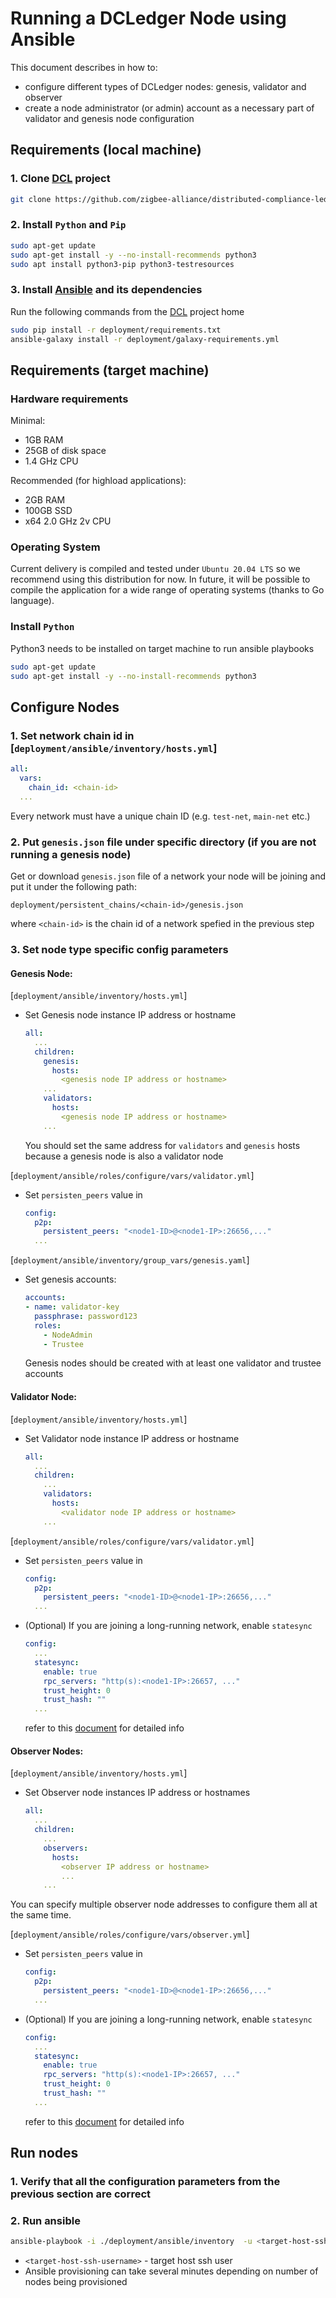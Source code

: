 # Running a DCLedger Node using Ansible

This document describes in how to:

* configure different types of DCLedger nodes: genesis, validator and observer
* create a node administrator (or admin) account as a necessary part of validator and genesis node configuration

## Requirements (local machine)

### 1. Clone [DCL][5] project
```bash
git clone https://github.com/zigbee-alliance/distributed-compliance-ledger.git
```

### 2. Install `Python` and `Pip`
```bash
sudo apt-get update
sudo apt-get install -y --no-install-recommends python3
sudo apt install python3-pip python3-testresources
```

### 3. Install [Ansible][4] and its dependencies
    
Run the following commands from the [DCL][5] project home
```bash
sudo pip install -r deployment/requirements.txt
ansible-galaxy install -r deployment/galaxy-requirements.yml
```

## Requirements (target machine)

### Hardware requirements

Minimal:

* 1GB RAM
* 25GB of disk space
* 1.4 GHz CPU

Recommended (for highload applications):

* 2GB RAM
* 100GB SSD
* x64 2.0 GHz 2v CPU

### Operating System

Current delivery is compiled and tested under `Ubuntu 20.04 LTS` so we recommend using this distribution for now.
In future, it will be possible to compile the application for a wide range of operating systems (thanks to Go language).

### Install `Python`
Python3 needs to be installed on target machine to run ansible playbooks
```bash
sudo apt-get update
sudo apt-get install -y --no-install-recommends python3
```

## Configure Nodes

### 1. Set network chain id in [`deployment/ansible/inventory/hosts.yml`]
```yaml
all:
  vars:
    chain_id: <chain-id>
  ...
```
Every network must have a unique chain ID (e.g. `test-net`, `main-net` etc.)

### 2. Put `genesis.json` file under specific directory (if you are not running a genesis node)
Get or download `genesis.json` file of a network your node will be joining and put it under the following path:
```
deployment/persistent_chains/<chain-id>/genesis.json
```
where `<chain-id>` is the chain id of a network spefied in the previous step

### 3. Set node type specific config parameters

#### Genesis Node:
[`deployment/ansible/inventory/hosts.yml`]
  - Set Genesis node instance IP address or hostname
    ```yaml
    all:
      ...
      children:
        genesis:
          hosts:
            <genesis node IP address or hostname>
        ...
        validators:
          hosts:
            <genesis node IP address or hostname>
        ...
    ```
    You should set the same address for `validators` and `genesis` hosts because a genesis node is also a validator node 

[`deployment/ansible/roles/configure/vars/validator.yml`]
  - Set `persisten_peers` value in 
      ```yaml
      config:
        p2p:
          persistent_peers: "<node1-ID>@<node1-IP>:26656,..."
        ...
      ```
[`deployment/ansible/inventory/group_vars/genesis.yaml`]
  - Set genesis accounts:
      ```yaml
      accounts:
      - name: validator-key
        passphrase: password123
        roles:
          - NodeAdmin
          - Trustee
      ```
    Genesis nodes should be created with at least one validator and trustee accounts

#### Validator Node:
[`deployment/ansible/inventory/hosts.yml`]
  - Set Validator node instance IP address or hostname
    ```yaml
    all:
      ...
      children:
        ...
        validators:
          hosts:
            <validator node IP address or hostname>
        ...
    ```

[`deployment/ansible/roles/configure/vars/validator.yml`]
  - Set `persisten_peers` value in 
      ```yaml
      config:
        p2p:
          persistent_peers: "<node1-ID>@<node1-IP>:26656,..."
        ...
      ```
  - (Optional) If you are joining a long-running network, enable `statesync`
      ```yaml
      config:
        ...
        statesync:
          enable: true
          rpc_servers: "http(s):<node1-IP>:26657, ..."
          trust_height: 0
          trust_hash: ""
        ...
      ```
      refer to this [document](./running-node-in-existing-network.md) for detailed info

#### Observer Nodes:
[`deployment/ansible/inventory/hosts.yml`]
  - Set Observer node instances IP address or hostnames
    ```yaml
    all:
      ...
      children:
        ...
        observers:
          hosts:
            <observer IP address or hostname>
            ...
        ...
    ```
  You can specify multiple observer node addresses to configure them all at the same time. 

[`deployment/ansible/roles/configure/vars/observer.yml`]
  - Set `persisten_peers` value in 
      ```yaml
      config:
        p2p:
          persistent_peers: "<node1-ID>@<node1-IP>:26656,..."
        ...
      ```
  - (Optional) If you are joining a long-running network, enable `statesync`
      ```yaml
      config:
        ...
        statesync:
          enable: true
          rpc_servers: "http(s):<node1-IP>:26657, ..."
          trust_height: 0
          trust_hash: ""
        ...
      ```
      refer to this [document](./running-node-in-existing-network.md) for detailed info
  

## Run nodes
### 1. Verify that all the configuration parameters from the previous section are correct
### 2. Run ansible
```bash
ansible-playbook -i ./deployment/ansible/inventory  -u <target-host-ssh-user> ./deployment/ansible/deploy.yml
```
- `<target-host-ssh-username>` - target host ssh user
- Ansible provisioning can take several minutes depending on number of nodes being provisioned

[1]: https://www.terraform.io/
[2]: https://learn.hashicorp.com/tutorials/terraform/install-cli
[3]: https://docs.aws.amazon.com/cli/latest/userguide/getting-started-install.html
[4]: https://www.ansible.com
[5]: https://github.com/zigbee-alliance/distributed-compliance-ledger.git
[6]: https://github.com/TomWright/dasel